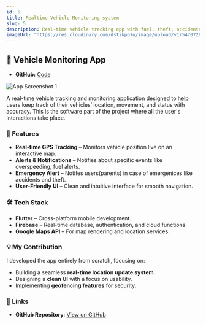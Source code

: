 ```yaml
---
id: 5
title: Realtime Vehicle Monitoring system
slug: 5
description: Real-time vehicle tracking app with fuel, theft, accidental alerts and real time vehicle tracking using Flutter and Firebase.
imageUrl: "https://res.cloudinary.com/dstikpo7o/image/upload/v1754707284/Screenshot_2024-06-24_123544_vg0wey.png"
---
```


## 🚗 Vehicle Monitoring App

- **GitHub:** [Code](https://github.com/Althaf-codes/realtime-vehicle-monitoring/)

![App Screenshot 1](https://res.cloudinary.com/dstikpo7o/image/upload/v1754707284/Screenshot_2024-06-24_123544_vg0wey.png)

A real-time vehicle tracking and monitoring application designed to help users keep track of their vehicles’ location, movement, and status with accuracy.
This is the software part of the project where all the user's interactions take place.

### 📌 Features

- **Real-time GPS Tracking** – Monitors vehicle position live on an interactive map.
- **Alerts & Notifications** – Notifies about specific events like overspeeding, fuel alerts.
- **Emergency Alert** – Notifes users(parents) in case of emergenices like accidents and theft.
- **User-Friendly UI** – Clean and intuitive interface for smooth navigation.

### 🛠️ Tech Stack

- **Flutter** – Cross-platform mobile development.
- **Firebase** – Real-time database, authentication, and cloud functions.
- **Google Maps API** – For map rendering and location services.

### 💡 My Contribution

I developed the app entirely from scratch, focusing on:

- Building a seamless **real-time location update system**.
- Designing a **clean UI** with a focus on usability.
- Implementing **geofencing features** for security.

### 🔗 Links

- **GitHub Repository**: [View on GitHub](https://github.com/Althaf-codes/realtime-vehicle-monitoring/)
